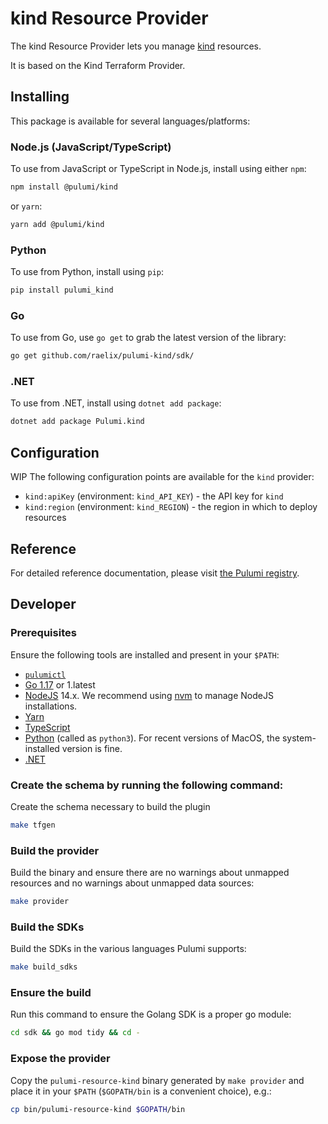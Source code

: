 # kind Resource Provider

The kind Resource Provider lets you manage [kind](https://kind.sigs.k8s.io/) resources.

It is based on the Kind Terraform Provider.

## Installing

This package is available for several languages/platforms:

### Node.js (JavaScript/TypeScript)

To use from JavaScript or TypeScript in Node.js, install using either `npm`:

```bash
npm install @pulumi/kind
```

or `yarn`:

```bash
yarn add @pulumi/kind
```

### Python

To use from Python, install using `pip`:

```bash
pip install pulumi_kind
```

### Go

To use from Go, use `go get` to grab the latest version of the library:

```bash
go get github.com/raelix/pulumi-kind/sdk/
```

### .NET

To use from .NET, install using `dotnet add package`:

```bash
dotnet add package Pulumi.kind
```

## Configuration
WIP
The following configuration points are available for the `kind` provider:

- `kind:apiKey` (environment: `kind_API_KEY`) - the API key for `kind`
- `kind:region` (environment: `kind_REGION`) - the region in which to deploy resources

## Reference

For detailed reference documentation, please visit [the Pulumi registry](https://www.pulumi.com/registry/packages/kind/api-docs/).

## Developer

### Prerequisites

Ensure the following tools are installed and present in your `$PATH`:

- [`pulumictl`](https://github.com/pulumi/pulumictl#installation)
- [Go 1.17](https://golang.org/dl/) or 1.latest
- [NodeJS](https://nodejs.org/en/) 14.x.  We recommend using [nvm](https://github.com/nvm-sh/nvm) to manage NodeJS installations.
- [Yarn](https://yarnpkg.com/)
- [TypeScript](https://www.typescriptlang.org/)
- [Python](https://www.python.org/downloads/) (called as `python3`).  For recent versions of MacOS, the system-installed version is fine.
- [.NET](https://dotnet.microsoft.com/download)

### Create the schema by running the following command:
Create the schema necessary to build the plugin
```bash
make tfgen
```

### Build the provider 
Build the binary and ensure there are no warnings about unmapped resources and no warnings about unmapped data sources:
```bash
make provider
```

### Build the SDKs
Build the SDKs in the various languages Pulumi supports:
```bash
make build_sdks
```

### Ensure the build
Run this command to ensure the Golang SDK is a proper go module:
```bash
cd sdk && go mod tidy && cd -
```

### Expose the provider
Copy the `pulumi-resource-kind` binary generated by `make provider` and place it in your `$PATH` (`$GOPATH/bin` is a convenient choice), e.g.:
```bash
cp bin/pulumi-resource-kind $GOPATH/bin
```